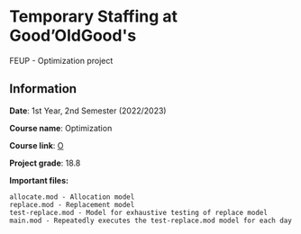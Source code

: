 # Temporary Staffing at Good’OldGood's

FEUP - Optimization project


## Information
**Date**: 1st Year, 2nd Semester (2022/2023)

**Course name**: Optimization

**Course link**: [O](https://sigarra.up.pt/feup/en/UCURR_GERAL.FICHA_UC_VIEW?pv_ocorrencia_id=501948)

**Project grade**: 18.8


**Important files:**
```
allocate.mod - Allocation model
replace.mod - Replacement model
test-replace.mod - Model for exhaustive testing of replace model
main.mod - Repeatedly executes the test-replace.mod model for each day
```
